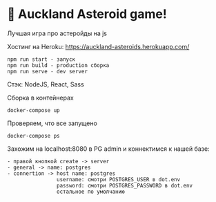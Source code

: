 # 🚀 Auckland Asteroid game!

Лучшая игра про астеройды на js

Хостинг на Heroku: https://auckland-asteroids.herokuapp.com/

```
npm run start - запуск
npm run build - production сборка
npm run serve - dev server
```
Стэк: NodeJS, React, Sass

Сборка в контейнерах
```
docker-compose up
```
Проверяем, что все запущено
```
docker-compose ps
```
Захожим на localhost:8080 в PG admin и коннектимся к нашей базе:
```
- правой кнопкой create -> server
- general -> name: postgres
- connertion -> host name: postgres
                username: смотри POSTGRES_USER в dot.env
                password: смотри POSTGRES_PASSWORD в dot.env
                остальное по умолчанию
```

